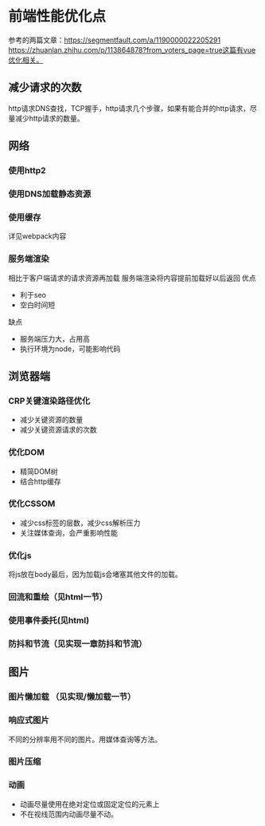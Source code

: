 # 前端性能优化点

参考的两篇文章：https://segmentfault.com/a/1190000022205291
https://zhuanlan.zhihu.com/p/113864878?from_voters_page=true这篇有vue优化相关。

## 减少请求的次数

http请求DNS查找，TCP握手，http请求几个步骤，如果有能合并的http请求，尽量减少http请求的数量。

## 网络

### 使用http2

### 使用DNS加载静态资源

### 使用缓存

详见webpack内容

### 服务端渲染

相比于客户端请求的请求资源再加载
服务端渲染将内容提前加载好以后返回
优点

- 利于seo
- 空白时间短

缺点

- 服务端压力大，占用高
- 执行环境为node，可能影响代码

## 浏览器端

### CRP关键渲染路径优化

- 减少关键资源的数量
- 减少关键资源请求的次数

### 优化DOM

- 精简DOM树
- 结合http缓存

### 优化CSSOM

- 减少css标签的层数，减少css解析压力
- 关注媒体查询，会严重影响性能

### 优化js

将js放在body最后，因为加载js会堵塞其他文件的加载。

### 回流和重绘（见html一节）

### 使用事件委托(见html)

### 防抖和节流（见实现一章防抖和节流）

## 图片

### 图片懒加载 （见实现/懒加载一节）

### 响应式图片

不同的分辨率用不同的图片。用媒体查询等方法。

### 图片压缩

### 动画

- 动画尽量使用在绝对定位或固定定位的元素上
- 不在视线范围内动画尽量不动。
